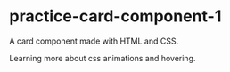 # practice-card-component-1
A card component made with HTML and CSS.

Learning more about css animations and hovering.
